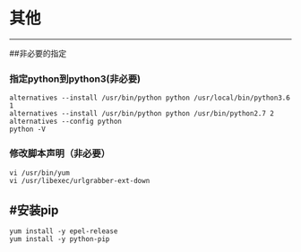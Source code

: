 # 其他
---
##非必要的指定
### 指定python到python3(非必要)
```
alternatives --install /usr/bin/python python /usr/local/bin/python3.6 1
alternatives --install /usr/bin/python python /usr/bin/python2.7 2
alternatives --config python
python -V
```
### 修改脚本声明（非必要）
```
vi /usr/bin/yum
vi /usr/libexec/urlgrabber-ext-down
```

#安装pip
---
```
yum install -y epel-release
yum install -y python-pip
```

